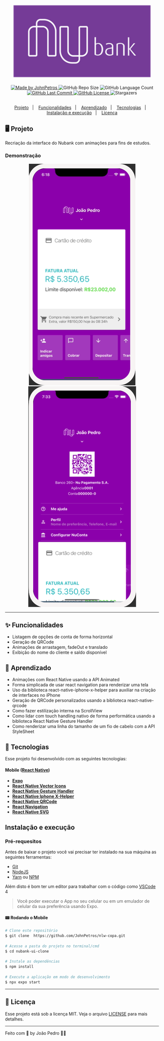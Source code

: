 <h1 align="center">
    <img alt="Nubank" src=".github/nubank-logo.png" width="450px" />
</h1>

<div align="center">
   <a href="https://github.com/JohnPetros">
      <img alt="Made by JohnPetros" src="https://img.shields.io/badge/made%20by-JohnPetros-yellow">
   </a>
   <img alt="GitHub Repo Size" src="https://img.shields.io/github/repos/JohnPetros/nubank-ui-clone">
   <img alt="GitHub Language Count" src="https://img.shields.io/github/languages/count/JohnPetros/nubank-ui-clone">
   <a href="https://github.com/JohnPetros/nubank-ui-clone/commits/main">
      <img alt="GitHub Last Commit" src="https://img.shields.io/github/last-commit/JohnPetros/nubank-ui-clone">
   </a>
  </a>
   </a>
   <a href="https://github.com/JohnPetros/nubank-ui-clone/blob/main/LICENSE.md">
      <img alt="GitHub License" src="https://img.shields.io/github/license/JohnPetros/nubank-ui-clone">
   </a>
    <img alt="Stargazers" src="https://img.shields.io/github/stars/JohnPetros/nubank-ui-clone?style=social">
</div>

<br>

<p align="center">
  <a href="#-projeto">Projeto</a>&nbsp;&nbsp;&nbsp;|&nbsp;&nbsp;&nbsp;
  <a href="#-funcionalidades">Funcionalidades</a>&nbsp;&nbsp;&nbsp;|&nbsp;&nbsp;&nbsp;
  <a href="#-aprendizado">Aprendizado</a>&nbsp;&nbsp;&nbsp;|&nbsp;&nbsp;&nbsp;
  <a href="#-tecnologias">Tecnologias</a>&nbsp;&nbsp;&nbsp;|&nbsp;&nbsp;&nbsp;
  <a href="#-instalação-e-execução">Instalação e execução</a>&nbsp;&nbsp;&nbsp;|&nbsp;&nbsp;&nbsp;
  <a href="#-licença">Licença</a>
</p>

## 🖥️ Projeto

Recriação da interface do Nubank com animações para fins de estudos.

### Demonstração
<div align="center">
    <img alt="Nubank-foto-1" src=".github/nubank-foto-1.png"  />
    <img alt="Nubank-foto-2" src=".github/nubank-foto-2.png"  />

</div>
<hr>

<!-- ![nubank-foto-1](https://user-images.githubusercontent.com/93893533/202856108-c2015e48-2adf-44ab-bdb2-39e847671b5f.png)
![nubank-foto-2](https://user-images.githubusercontent.com/93893533/202856110-9433d265-902e-4352-b999-b4bad99105db.png) -->
## ✨ Funcionalidades

- Listagem de opções de conta de forma horizontal
- Geração de QRCode
- Animações de arrastagem, fadeOut e translado
- Exibição do nome do cliente e saldo disponível

## 📖 Aprendizado

- Animações com React Native usando a API Animated
- Forma simplicada de usar react navigation para renderizar uma tela
- Uso da biblioteca react-native-iphone-x-helper para auxiliar na criação de interfaces no iPhone
- Geração de QRCode personalizados usando a biblioteca react-native-qrcode
- Como fazer estilização interna na ScrollView
- Como lidar com touch handling nativo de forma performática usando a biblioteca React Native Gesture Handler
- Como renderizar uma linha do tamanho de um fio de cabelo com a API StyleSheet

## 🚀 Tecnologias

Esse projeto foi desenvolvido com as seguintes tecnologias:

#### **Mobile** ([React Native](http://www.reactnative.com/))

- **[Expo](https://expo.io/)**
- **[React Native Vector Icons](https://oblador.github.io/react-native-vector-icons/)**
- **[React Native Gesture Handler](https://docs.swmansion.com/react-native-gesture-handler/docs/)**
- **[React Native Iphone X-Helper](https://github.com/ptelad/react-native-iphone-x-helper)**
- **[React Native QRCode](https://www.npmjs.com/package/react-native-qrcode-scanner)**
- **[React Navigation](https://reactnavigation.org/)**
- **[React Native SVG](https://github.com/react-native-community/react-native-svg)**

## Instalação e execução

### Pré-requesitos

Antes de baixar o projeto você vai precisar ter instalado na sua máquina as seguintes ferramentas:

- [Git](https://git-scm.com)
- [NodeJS](https://nodejs.org/en/)
- [Yarn](https://yarnpkg.com/) ou [NPM](https://www.npmjs.com/)

Além disto é bom ter um editor para trabalhar com o código como [VSCode](https://code.visualstudio.com/)<br>4

> Você poder executar o App no seu celular ou em um emulador de celular da sua preferência usando Expo.

#### 📟 Rodando o Mobile

```bash
# Clone este repositório
$ git clone  https://github.com/JohnPetros/nlw-copa.git

# Acesse a pasta do projeto no terminal/cmd
$ cd nubank-ui-clone

# Instale as dependências
$ npm install

# Execute a aplicação em modo de desenvolvimento
$ npx expo start

```
---

## :memo: Licença

Esse projeto está sob a licença MIT. Veja o arquivo [LICENSE](LICENSE) para mais detalhes.

---

Feito com 💜 by João Pedro 👋🏻
